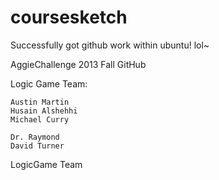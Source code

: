 coursesketch
============
Successfully got github work within ubuntu! lol~


AggieChallenge 2013 Fall GitHub
 
Logic Game Team:

    Austin Martin
    Husain Alshehhi
    Michael Curry

    Dr. Raymond
    David Turner    
    
LogicGame Team
